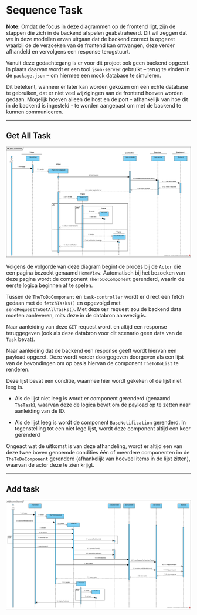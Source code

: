 # Sequence Task

**Note:**
Omdat de focus in deze diagrammen op de frontend ligt, zijn de stappen die zich in de backend afspelen geabstraheerd. Dit wil zeggen dat we in deze modellen ervan uitgaan dat de backend correct is opgezet waarbij de de verzoeken van de frontend kan ontvangen, deze verder afhandeld en vervolgens een response terugstuurt.

Vanuit deze gedachtegang is er voor dit project ook geen backend opgezet. In plaats daarvan wordt er een tool `json-server` gebruikt – terug te vinden in de `package.json` – om hiermee een mock database te simuleren.

Dit betekent, wanneer er later kan worden gekozen om een echte database te gebruiken, dat er niet veel wijzigingen aan de frontend hoeven worden gedaan. Mogelijk hoeven alleen de host en de port - afhankelijk van hoe dit in de backend is ingesteld - te worden aangepast om met de backend te kunnen communiceren.

---

## Get All Task

![alt text](../model/get_task.png)

Volgens de volgorde van deze diagram begint de proces bij de `Actor` die een pagina bezoekt genaamd `HomeView`. Automatisch bij het bezoeken van deze pagina wordt de component `TheToDoComponent` gerenderd, waarin de eerste logica beginnen af te spelen.

Tussen de `TheToDoComponent` en `task-controller` wordt er direct een fetch gedaan met de `fetchTasks()` en opgevolgd met `sendRequestToGetAllTasks()`. Met deze `GET` request zou de backend data moeten aanleveren, mits deze in de databron aanwezig is.

Naar aanleiding van deze `GET` request wordt en altijd een response teruggegeven (ook als deze databron voor dit scenario geen data van de `Task` bevat).

Naar aanleiding dat de backend een response geeft wordt hiervan een payload opgezet. Deze wordt verder doorgegeven doorgeven als een lijst van de bevondingen om op basis hiervan de component `TheToDoList` te renderen.

Deze lijst bevat een conditie, waarmee hier wordt gekeken of de lijst niet leeg is.

- Als de lijst niet leeg is wordt er component gerenderd (genaamd `TheTask`), waarvan deze de logica bevat om de payload op te zetten naar aanleiding van de ID.

- Als de lijst leeg is wordt de component `BaseNotification` gerenderd. In tegenstelling tot een niet lege lijst, wordt deze component altijd een keer gerenderd

Ongeact wat de uitkomst is van deze afhandeling, wordt er altijd een van deze twee boven genoemde condities één of meerdere componenten im de `TheToDoComponent` gerenderd (afhankelijk van hoeveel items in de lijst zitten), waarvan de actor deze te zien krijgt.

---

## Add task

![add task](../model/add_task.png)
